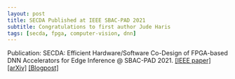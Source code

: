 ```yaml
---
layout: post
title: SECDA Published at IEEE SBAC-PAD 2021 
subtitle: Congratulations to first author Jude Haris 
tags: [secda, fpga, computer-vision, dnn]
---
```


Publication: SECDA: Efficient Hardware/Software Co-Design of FPGA-based DNN Accelerators for Edge Inference @ SBAC-PAD 2021.  [[IEEE paper]](https://ieeexplore.ieee.org/document/9651579) [[arXiv]](https://arxiv.org/abs/2110.00478) [[Blogpost]](https://www.gibsonic.org/tools/2021/11/03/secda.html)
